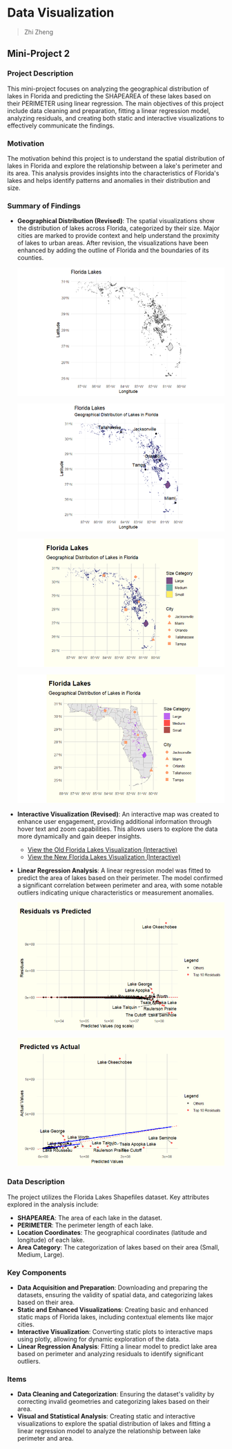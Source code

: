 # Data Visualization 

> Zhi Zheng

## Mini-Project 2

### Project Description

This mini-project focuses on analyzing the geographical distribution of lakes in Florida and predicting the SHAPEAREA of these lakes based on their PERIMETER using linear regression. The main objectives of this project include data cleaning and preparation, fitting a linear regression model, analyzing residuals, and creating both static and interactive visualizations to effectively communicate the findings.

### Motivation

The motivation behind this project is to understand the spatial distribution of lakes in Florida and explore the relationship between a lake's perimeter and its area. This analysis provides insights into the characteristics of Florida's lakes and helps identify patterns and anomalies in their distribution and size.

### Summary of Findings

- **Geographical Distribution (Revised)**: The spatial visualizations show the distribution of lakes across Florida, categorized by their size. Major cities are marked to provide context and help understand the proximity of lakes to urban areas. After revision, the visualizations have been enhanced by adding the outline of Florida and the boundaries of its counties.

  ![Florida Lakes Spatial Visualization First Iteration](../figures/spatial_viz.png)

  ![Florida Lakes Spatial Visualization Second Iteration](../figures/spatial_viz_2.png)

  ![Florida Lakes Spatial Visualization Third Iteration](../figures/spatial_viz_3.png)

  ![Florida Lakes Spatial Visualization Fourth Iteration](../figures/spatial_viz_4.png)

- **Interactive Visualization (Revised)**: An interactive map was created to enhance user engagement, providing additional information through hover text and zoom capabilities. This allows users to explore the data more dynamically and gain deeper insights.
  - [View the Old Florida Lakes Visualization (Interactive)](../figures/florida_lakes_interactice_map.html)
  - [View the New Florida Lakes Visualization (Interactive)](../figures/florida_lakes_interactice_map_revised.html)

- **Linear Regression Analysis**: A linear regression model was fitted to predict the area of lakes based on their perimeter. The model confirmed a significant correlation between perimeter and area, with some notable outliers indicating unique characteristics or measurement anomalies.

  ![Residuals Vs Predicted](../figures/residuals_vs_predicted.png)

  ![Predicted Vs Actual](../figures/predicted_vs_actual.png)


### Data Description

The project utilizes the Florida Lakes Shapefiles dataset. Key attributes explored in the analysis include:

- **SHAPEAREA**: The area of each lake in the dataset.
- **PERIMETER**: The perimeter length of each lake.
- **Location Coordinates**: The geographical coordinates (latitude and longitude) of each lake.
- **Area Category**: The categorization of lakes based on their area (Small, Medium, Large).

### Key Components

- **Data Acquisition and Preparation**: Downloading and preparing the datasets, ensuring the validity of spatial data, and categorizing lakes based on their area.
- **Static and Enhanced Visualizations**: Creating basic and enhanced static maps of Florida lakes, including contextual elements like major cities.
- **Interactive Visualization**: Converting static plots to interactive maps using plotly, allowing for dynamic exploration of the data.
- **Linear Regression Analysis**: Fitting a linear model to predict lake area based on perimeter and analyzing residuals to identify significant outliers.

### Items

- **Data Cleaning and Categorization**: Ensuring the dataset's validity by correcting invalid geometries and categorizing lakes based on their area.
- **Visual and Statistical Analysis**: Creating static and interactive visualizations to explore the spatial distribution of lakes and fitting a linear regression model to analyze the relationship between lake perimeter and area.

